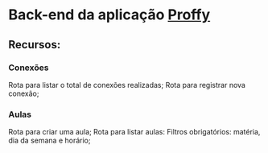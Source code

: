 # Back-end da aplicação [Proffy](https://github.com/EdeiltonSO/ProffyWeb)

## Recursos:

### Conexões
Rota para listar o total de conexões realizadas;
Rota para registrar nova conexão;

### Aulas

Rota para criar uma aula;
Rota para listar aulas:
    Filtros obrigatórios: matéria, dia da semana e horário;
